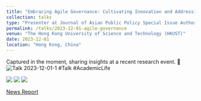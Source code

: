 ```yaml
---
title: "Embracing Agile Governance: Cultivating Innovation and Addressing the Challenges of Generative Artificial Intelligence in Higher Education"
collection: talks
type: "Presenter at Journal of Asian Public Policy Special Issue Authors' Workshop"
permalink: /talks/2023-12-01-agile-governance
venue: "The Hong Kong University of Science and Technology (HKUST)"
date: 2023-12-01
location: "Hong Kong, China"
---
```

Captured in the moment, sharing insights at a recent research event. 📸
<img src="https://raw.githubusercontent.com/qiuhan-star/hanrachelqiu.github.io/master/images/talks/Talk-2023-12-01-1.PNG" alt="Talk 2023-12-01-1" title="Talk 2023-12-01-1">
#Talk #AcademicLife

<html>
<head>
<style>
/* 简单的CSS样式 */
.modal {
  display: none; 
  position: fixed; 
  z-index: 1; 
  left: 0;
  top: 0;
  width: 100%; 
  height: 100%; 
  overflow: auto; 
  background-color: rgba(0,0,0,0.9);
}

.modal-content {
  margin: 10% auto; 
  display: block; 
  width: 80%; 
  max-width: 700px;
}

.mySlides {
  display: none;
}

.cursor {
  cursor: pointer
}

.prev, .next {
  cursor: pointer;
  position: absolute;
  top: 50%;
  width: auto;
  padding: 16px;
  margin-top: -50px;
  color: white;
  font-weight: bold;
  font-size: 20px;
  transition: 0.6s ease;
  border-radius: 0 3px 3px 0;
  user-select: none;
}

.next {
  right: 0;
  border-radius: 3px 0 0 3px;
}

.prev:hover, .next:hover {
  background-color: rgba(0,0,0,0.8);
}
</style>
</head>
<body>

<!-- 图片相册的缩略图 -->
<div id="gallery">
  <img src="https://raw.githubusercontent.com/qiuhan-star/hanrachelqiu.github.io/master/images/Talk-2023-12-01-1.PNG" onclick="openModal();currentSlide(1)" class="hover-shadow">
  <img src="https://raw.githubusercontent.com/qiuhan-star/hanrachelqiu.github.io/master/images/Talk-2023-12-01-2.PNG" onclick="openModal();currentSlide(2)" class="hover-shadow">
  <!-- 添加第三张照片的缩略图 -->
  <img src="https://raw.githubusercontent.com/qiuhan-star/hanrachelqiu.github.io/master/images/Talk-2023-12-01-3.PNG" onclick="openModal();currentSlide(3)" class="hover-shadow">
</div>

<!-- 模态框（Modal）用于显示大图 -->
<div id="myModal" class="modal">
  <span class="close cursor" onclick="closeModal()">&times;</span>
  <div class="modal-content">

    <!-- 第一张图片的幻灯片 -->
    <div class="mySlides">
      <img src="https://raw.githubusercontent.com/qiuhan-star/hanrachelqiu.github.io/master/images/Talk-2023-12-01-1.PNG">
    </div>

    <!-- 第二张图片的幻灯片 -->
    <div class="mySlides">
      <img src="https://raw.githubusercontent.com/qiuhan-star/hanrachelqiu.github.io/master/images/Talk-2023-12-01-2.PNG">
    </div>

    <!-- 添加第三张图片的幻灯片 -->
    <div class="mySlides">
      <img src="https://raw.githubusercontent.com/qiuhan-star/hanrachelqiu.github.io/master/images/Talk-2023-12-01-3.PNG">
    </div>

    <!-- 下一张/上一张 控件 -->
    <a class="prev" onclick="plusSlides(-1)">&#10094;</a>
    <a class="next" onclick="plusSlides(1)">&#10095;</a>
  </div>
</div>

<script>
// JavaScript代码来控制相册的行为
let slideIndex = 1;
showSlides(slideIndex);

function openModal() {
  document.getElementById("myModal").style.display = "block";
}

function closeModal() {
  document.getElementById("myModal").style.display = "none";
}

function plusSlides(n) {
  showSlides(slideIndex += n);
}

function currentSlide(n) {
  showSlides(slideIndex = n);
}

function showSlides(n) {
  let i;
  let slides = document.getElementsByClassName("mySlides");
  let dots = document.getElementsByClassName("demo");
  let captionText = document.getElementById("caption");
  if (n > slides.length) {slideIndex = 1}
  if (n < 1) {slideIndex = slides.length}
  for (i = 0; i < slides.length; i++) {
    slides[i].style.display = "none";
  }
  for (i = 0; i < dots.length; i++) {
    dots[i].className = dots[i].className.replace(" active", "");
  }
  slides[slideIndex-1].style.display = "block";
  dots[slideIndex-1].className += " active";
  captionText.innerHTML = dots[slideIndex-1].alt;
}
</script>

</body>
</html>



[News Report](https://mp.weixin.qq.com/s/EuHTxNFZpdGGEOrvOj-RPg)

